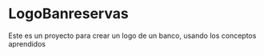 # LogoBanreservas
Este es un proyecto para crear un logo de un banco, usando los conceptos aprendidos
